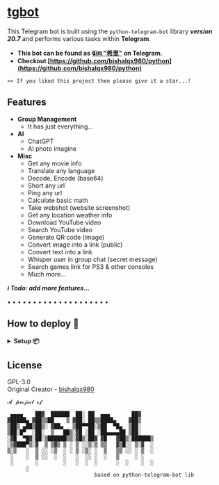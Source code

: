# [tgbot](https://bishalqx980.github.io/tgbot)
This Telegram bot is built using the `python-telegram-bot` library **_version 20.7_** and performs various tasks within **Telegram**.

- **This bot can be found as [𝕮𝖎𝖗𝖎 "希里"](https://t.me/MissCiri_bot) on Telegram.**
- **Checkout [https://github.com/bishalqx980/python](https://github.com/bishalqx980/python)**

```Spread Love ❤️
>> If you liked this project then please give it a star...!
```

## Features

- **Group Management**
    - It has just everything...
- **AI**
    - ChatGPT
    - AI photo imagine
- **Misc**
    - Get any movie info
    - Translate any language
    - Decode, Encode (base64)
    - Short any url
    - Ping any url
    - Calculate basic math
    - Take webshot (website screenshot)
    - Get any location weather info
    - Download YouTube video
    - Search YouTube video
    - Generate QR code (image)
    - Convert image into a link (public)
    - Convert text into a link
    - Whisper user in group chat (secret message)
    - Search games link for PS3 & other consoles
    - Much more...


**<i>ℹ️ Todo: add more features...</i>**

• • • • • • • • • • • • • • • • • • • •

## How to deploy 🚀

<details>
<summary><b>Setup 📦</b></summary>

- Download & rename `sample_config.env` to `config.env` then fillup `config.env` file value's
    - <small>⚠️ Don't share or upload the `config.env` any public place or repository</small>
- `BOT_TOKEN` Get from https://t.me/BotFather E.g. 123456:abcdefGHIJK...
- `OWNER_ID` Get from bot by /id command E.g. 2134776547
- `OWNER_USERNAME` Your Username E.g. paste like bishalqx980 not @bishalqx980
- `MONGODB_URI` Get from https://www.mongodb.com/
- `DB_NAME` anything E.g. MissCiri_db
    <hr>
    <details>
    <summary><b>Local deploy</b></summary>

    ----- **Windows** -----
    - Required `python 3.11` or later
    - Open `tgbot` directory on cmd
    - Run on cmd `pip install -r requirements.txt`
    - Finally `start.cmd`

    <br>

    ----- **Linux** -----
    - Required `python 3.11` or later
    - Open `tgbot` directory on shell
    - `pip install -r requirements.txt`
    - Finally `bash start.sh`

    </details>

    <details>
    <summary><b>Render deploy</b></summary>

    - Signin/Signup on https://render.com/
    - Goto dashboard & create a New `Web Service`
    - Select `Build and deploy from a Git repository` > `Public Git repository` https://github.com/bishalqx980/tgbot

    <br>

    `Branch` main

    `Runtime` Python 3

    `Build Command` pip install -r requirements.txt

    `Start Command` python main.py

    `Instance Type` Free (maybe paid)

    ⚠ Advanced option > `Add secret file` filename: `config.env` - file content: paste all content from `sample_config.env` (make sure you filled up everything)

    **_[ If you face anyproblem accessing `Advanced option` then just click on `Create Web Service` then from `Environment` > `Secret Files` add the config.env values... Then restart/redeploy the web service ]_**

    **Finally click on Create Web Service & wait few sec for deployment & Done | Enjoy 🎉**

    </details>

    <details>
    <summary><b>Heroku deploy</b></summary>

    - Signin/Signup on http://heroku.com/
    - Give a star ⭐ and fork this repo https://github.com/bishalqx980/tgbot
    - Goto your forked repo `settings` > `General` > Check ✅ `Template repository`
    - Come back and on the right top corner you will see a green button name `Use this template`, click on that and create a new private repo with these files
    - On that private repo upload your `config.env` file and make sure required all values are filled up
    - Then goto the private repo `settings` > `secrets and variables` > `Actions`
    - Click on `New respository secret`
        - **_Name_**: `HEROKU_EMAIL`
        - **_Secret_**: `your_heroku_email`
        - Repeat the step and add `HEROKU_APP_NAME` - unique name eg. tgbot007oc-bishalqx980
        - Add `HEROKU_API_KEY` - get from https://dashboard.heroku.com/account scroll down `API Key` click on `Reveal` button then copy the value and paste it...
    - Finally click on `Actions` tab from the top, select `Deploy to heroku`, on right side click on `Run workflow` > green button `Run workflow`
    - Now wait for deployment complete... (you can check log here https://dashboard.heroku.com/apps/HEROKU_APP_NAME/logs)
    - ⚠️ Add `Server url` from /bsettings before heroku shutdown... then restart dyno (heroku)

    **Enjoy 🍾**

    </details>
- **_After deployment complete, don't forget to visit /bsettings_**

</details>

## License

GPL-3.0
<br>
Original Creator - [bishalqx980](https://t.me/bishalqx980)

```
𝓐 𝓹𝓻𝓸𝓳𝓮𝓬𝓽 𝓸𝓯

 ▄▄▄▄    ██▓  ██████  ██░ ██  ▄▄▄       ██▓    
▓█████▄ ▓██▒▒██    ▒ ▓██░ ██▒▒████▄    ▓██▒    
▒██▒ ▄██▒██▒░ ▓██▄   ▒██▀▀██░▒██  ▀█▄  ▒██░    
▒██░█▀  ░██░  ▒   ██▒░▓█ ░██ ░██▄▄▄▄██ ▒██░    
░▓█  ▀█▓░██░▒██████▒▒░▓█▒░██▓ ▓█   ▓██▒░██████▒
░▒▓███▀▒░▓  ▒ ▒▓▒ ▒ ░ ▒ ░░▒░▒ ▒▒   ▓▒█░░ ▒░▓  ░
▒░▒   ░  ▒ ░░ ░▒  ░ ░ ▒ ░▒░ ░  ▒   ▒▒ ░░ ░ ▒  ░
 ░    ░  ▒ ░░  ░  ░   ░  ░░ ░  ░   ▒     ░ ░   
 ░       ░        ░   ░  ░  ░      ░  ░    ░  ░
      ░                                        
                            based on python-telegram-bot lib
```
